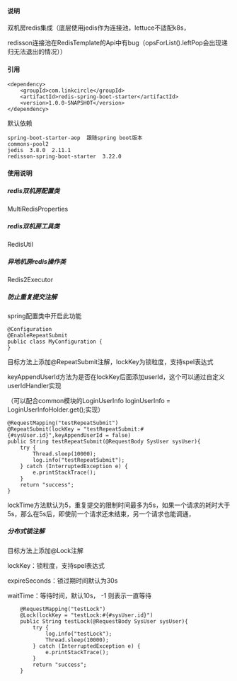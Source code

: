 #### 说明

双机房redis集成（底层使用jedis作为连接池，lettuce不适配k8s，

redisson连接池在RedisTemplate的Api中有bug（opsForList().leftPop会出现递归无法退出的情况））

#### 引用

```
<dependency>
    <groupId>com.linkcircle</groupId>
    <artifactId>redis-spring-boot-starter</artifactId>
    <version>1.0.0-SNAPSHOT</version>
</dependency>
```

默认依赖

```
spring-boot-starter-aop  跟随spring boot版本
commons-pool2  
jedis  3.8.0  2.11.1
redisson-spring-boot-starter  3.22.0
```



#### 使用说明

##### redis双机房配置类

MultiRedisProperties



##### redis双机房工具类

RedisUtil



##### 异地机房redis操作类

Redis2Executor



##### 防止重复提交注解

spring配置类中开启此功能

```
@Configuration
@EnableRepeatSubmit
public class MyConfiguration {
}
```

目标方法上添加@RepeatSubmit注解，lockKey为锁粒度，支持spel表达式

keyAppendUserId方法为是否在lockKey后面添加userId，这个可以通过自定义userIdHandler实现

（可以配合common模块的LoginUserInfo loginUserInfo = LoginUserInfoHolder.get();实现）

```
@RequestMapping("testRepeatSubmit")
@RepeatSubmit(lockKey = "testRepeatSubmit:#{#sysUser.id}",keyAppendUserId = false)
public String testRepeatSubmit(@RequestBody SysUser sysUser){
    try {
        Thread.sleep(10000);
        log.info("testRepeatSubmit");
    } catch (InterruptedException e) {
        e.printStackTrace();
    }
    return "success";
}
```

lockTime方法默认为5，重复提交的限制时间最多为5s，如果一个请求的耗时大于5s，那么在5s后，即使前一个请求还未结束，另一个请求也能调通，

##### 分布式锁注解

目标方法上添加@Lock注解

lockKey：锁粒度，支持spel表达式

expireSeconds：锁过期时间默认为30s

waitTime：等待时间，默认10s， -1 则表示一直等待

```
    @RequestMapping("testLock")
    @Lock(lockKey = "testLock:#{#sysUser.id}")
    public String testLock(@RequestBody SysUser sysUser){
        try {
            log.info("testLock");
            Thread.sleep(10000);
        } catch (InterruptedException e) {
            e.printStackTrace();
        }
        return "success";
    }
```